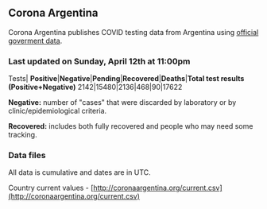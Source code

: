 ## Corona Argentina 

Corona Argentina publishes COVID testing data from Argentina using [official goverment data](https://www.argentina.gob.ar/coronavirus/informe-diario).


### Last updated on Sunday, April 12th at 11:00pm

Tests|
**Positive**|**Negative**|**Pending**|**Recovered**|**Deaths**|**Total test results (Positive+Negative)**
2142|15480|2136|468|90|17622

**Negative:** number of "cases" that were discarded by laboratory or by clinic/epidemiological criteria.

**Recovered:** includes both fully recovered and people who may need some tracking.
 

### Data files

All data is cumulative and dates are in UTC.
 
Country current values - [http://coronaargentina.org/current.csv](http://coronaargentina.org/current.csv)


